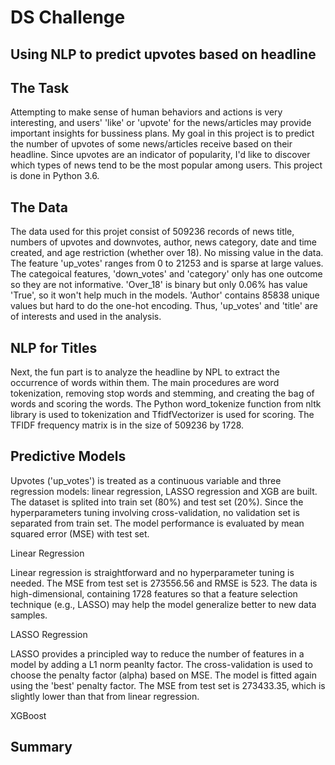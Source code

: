 # DS Challenge
## Using NLP to predict upvotes based on headline

## The Task
Attempting to make sense of human behaviors and actions is very interesting, and users' 'like' or 'upvote' for the news/articles may provide important insights for bussiness plans. My goal in this project is to predict the number of upvotes of some news/articles receive based on their headline. Since upvotes are an indicator of popularity, I'd like to discover which types of news tend to be the most popular among users. This project is done in Python 3.6. 

## The Data
The data used for this projet consist of 509236 records of news title, numbers of upvotes and downvotes, author, news category, date and time created, and age restriction (whether over 18). No missing value in the data. The feature 'up_votes' ranges from 0 to 21253 and is sparse at large values. The categoical features, 'down_votes' and 'category' only has one outcome so they are not informative. 'Over_18' is binary but only 0.06% has value 'True', so it won't help much in the models. 'Author' contains 85838 unique values but hard to do the one-hot encoding. Thus, 'up_votes' and 'title' are of interests and used in the analysis.

## NLP for Titles

Next, the fun part is to analyze the headline by NPL to extract the occurrence of words within them. The main procedures are word tokenization, removing stop words and stemming, and creating the bag of words and scoring the words. The Python word_tokenize function from nltk library is used to tokenization and TfidfVectorizer is used for scoring. 
The TFIDF frequency matrix is in the size of 509236 by 1728. 


## Predictive Models

Upvotes ('up_votes') is treated as a continuous variable and three regression models: linear regression, LASSO regression and XGB are built. The dataset is splited into train set (80%) and test set (20%). Since the hyperparameters tuning involving cross-validation, no validation set is separated from train set. The model performance is evaluated by mean squared error (MSE) with test set. 

Linear Regression 

Linear regression is straightforward and no hyperparameter tuning is needed. The MSE from test set is 273556.56 and RMSE is 523. The data is high-dimensional, containing 1728 features so that a feature selection technique (e.g., LASSO) may help the model generalize better to new data samples.

LASSO Regression 

LASSO provides a principled way to reduce the number of features in a model by adding a L1 norm peanlty factor. The cross-validation is used to choose the penalty factor (alpha) based on MSE. The model is fitted again using the 'best' penalty factor. The MSE from test set is 273433.35, which is slightly lower than that from linear regression. 

XGBoost






## Summary 
